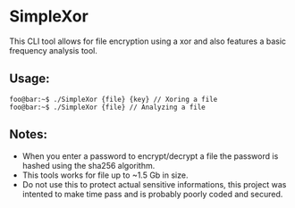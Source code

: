 # SimpleXor
This CLI tool allows for file encryption using a xor and also features a basic frequency analysis tool.

## Usage:

```console
foo@bar:~$ ./SimpleXor {file} {key} // Xoring a file
foo@bar:~$ ./SimpleXor {file} // Analyzing a file
```

## Notes:  
- When you enter a password to encrypt/decrypt a file the password is hashed using the sha256 algorithm.
- This tools works for file up to ~1.5 Gb in size.
- Do not use this to protect actual sensitive informations, this project was intented to make time pass and is probably poorly coded and secured.
